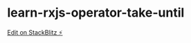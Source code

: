 # learn-rxjs-operator-take-until

[Edit on StackBlitz ⚡️](https://stackblitz.com/edit/learn-rxjs-operator-take-until)